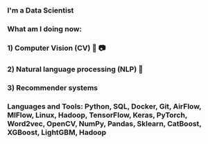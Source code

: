 ### I'm a Data Scientist

### What am I doing now:
### 1) Computer Vision (CV) 🎥 📷
### 2) Natural language processing (NLP) 📝
### 3) Recommender systems 

### Languages and Tools: Python, SQL, Docker, Git, AirFlow, MlFlow, Linux, Hadoop, TensorFlow, Keras, PyTorch, Word2vec, OpenCV, NumPy, Pandas, Sklearn, CatBoost, XGBoost, LightGBM, Hadoop
